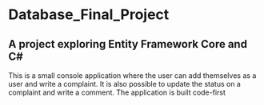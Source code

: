 # Database_Final_Project
## A project exploring Entity Framework Core and C#
This is a small console application where the user can add themselves as a user and write a complaint. It is also possible to update the status on a complaint and write a comment. The application is built code-first
